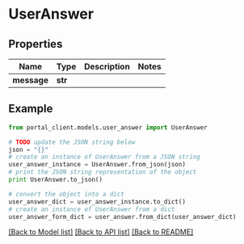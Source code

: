 # UserAnswer


## Properties
Name | Type | Description | Notes
------------ | ------------- | ------------- | -------------
**message** | **str** |  | 

## Example

```python
from portal_client.models.user_answer import UserAnswer

# TODO update the JSON string below
json = "{}"
# create an instance of UserAnswer from a JSON string
user_answer_instance = UserAnswer.from_json(json)
# print the JSON string representation of the object
print UserAnswer.to_json()

# convert the object into a dict
user_answer_dict = user_answer_instance.to_dict()
# create an instance of UserAnswer from a dict
user_answer_form_dict = user_answer.from_dict(user_answer_dict)
```
[[Back to Model list]](../README.md#documentation-for-models) [[Back to API list]](../README.md#documentation-for-api-endpoints) [[Back to README]](../README.md)


